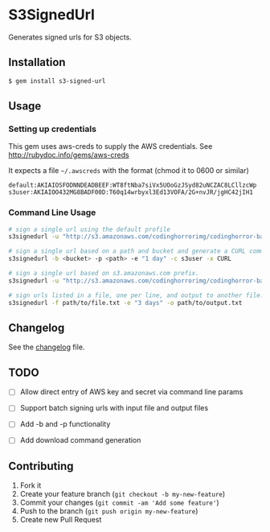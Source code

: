 # S3SignedUrl

Generates signed urls for S3 objects.

## Installation

```bash
$ gem install s3-signed-url
```

## Usage

### Setting up credentials

This gem uses aws-creds to supply the AWS credentials. See http://rubydoc.info/gems/aws-creds

It expects a file `~/.awscreds` with the format (chmod it to 0600 or similar)

```
default:AKIAIOSFODNNDEADBEEF:WT8ftNba7siVx5UOoGzJSyd82uNCZAC8LCllzcWp
s3user:AKIAIOO432MG8BADF00D:T60q14wrbyxl3Ed13VOFA/2G+nvJR/jgHC42jIH1
```

### Command Line Usage


```bash
# sign a single url using the default profile
s3signedurl -u "http://s3.amazonaws.com/codinghorrorimg/codinghorror-bandwidth-usage.png"

# sign a single url based on a path and bucket and generate a CURL command to download
s3signedurl -b <bucket> -p <path> -e "1 day" -c s3user -x CURL

# sign a single url based on s3.amazonaws.com prefix.
s3signedurl -u "http://s3.amazonaws.com/codinghorrorimg/codinghorror-bandwidth-usage.png" -e "1 week"

# sign urls listed in a file, one per line, and output to another file.
s3signedurl -f path/to/file.txt -e "3 days" -o path/to/output.txt
```

## Changelog

See the [changelog](CHANGELOG.md) file.

## TODO

- [ ] Allow direct entry of AWS key and secret via command line params
- [ ] Support batch signing urls with input file and output files
- [ ] Add -b and -p functionality
- [ ] Add download command generation


## Contributing

1. Fork it
2. Create your feature branch (`git checkout -b my-new-feature`)
3. Commit your changes (`git commit -am 'Add some feature'`)
4. Push to the branch (`git push origin my-new-feature`)
5. Create new Pull Request
